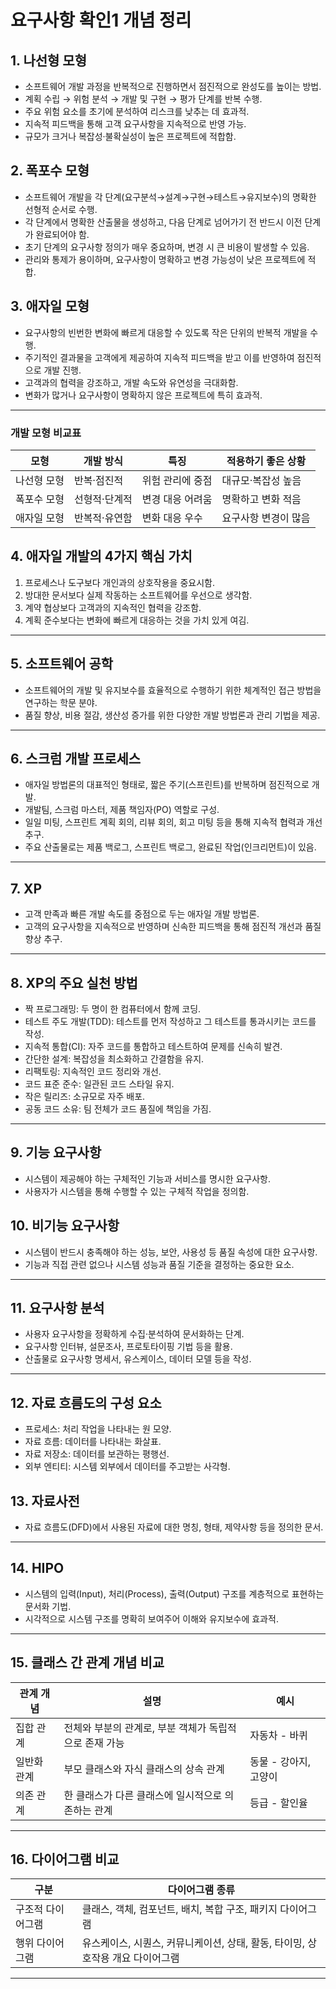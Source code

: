 # 요구사항 확인1 개념 정리

## 1. 나선형 모형

- 소프트웨어 개발 과정을 반복적으로 진행하면서 점진적으로 완성도를 높이는 방법.
- 계획 수립 → 위험 분석 → 개발 및 구현 → 평가 단계를 반복 수행.
- 주요 위험 요소를 초기에 분석하여 리스크를 낮추는 데 효과적.
- 지속적 피드백을 통해 고객 요구사항을 지속적으로 반영 가능.
- 규모가 크거나 복잡성·불확실성이 높은 프로젝트에 적합함.

## 2. 폭포수 모형

- 소프트웨어 개발을 각 단계(요구분석→설계→구현→테스트→유지보수)의 명확한 선형적 순서로 수행.
- 각 단계에서 명확한 산출물을 생성하고, 다음 단계로 넘어가기 전 반드시 이전 단계가 완료되어야 함.
- 초기 단계의 요구사항 정의가 매우 중요하며, 변경 시 큰 비용이 발생할 수 있음.
- 관리와 통제가 용이하며, 요구사항이 명확하고 변경 가능성이 낮은 프로젝트에 적합.

## 3. 애자일 모형

- 요구사항의 빈번한 변화에 빠르게 대응할 수 있도록 작은 단위의 반복적 개발을 수행.
- 주기적인 결과물을 고객에게 제공하여 지속적 피드백을 받고 이를 반영하여 점진적으로 개발 진행.
- 고객과의 협력을 강조하고, 개발 속도와 유연성을 극대화함.
- 변화가 많거나 요구사항이 명확하지 않은 프로젝트에 특히 효과적.

---

### 개발 모형 비교표

| 모형        | 개발 방식     | 특징             | 적용하기 좋은 상황   |
| ----------- | ------------- | ---------------- | -------------------- |
| 나선형 모형 | 반복·점진적   | 위험 관리에 중점 | 대규모·복잡성 높음   |
| 폭포수 모형 | 선형적·단계적 | 변경 대응 어려움 | 명확하고 변화 적음   |
| 애자일 모형 | 반복적·유연함 | 변화 대응 우수   | 요구사항 변경이 많음 |

## 4. 애자일 개발의 4가지 핵심 가치

1. 프로세스나 도구보다 개인과의 상호작용을 중요시함.
2. 방대한 문서보다 실제 작동하는 소프트웨어를 우선으로 생각함.
3. 계약 협상보다 고객과의 지속적인 협력을 강조함.
4. 계획 준수보다는 변화에 빠르게 대응하는 것을 가치 있게 여김.

---

## 5. 소프트웨어 공학

- 소프트웨어의 개발 및 유지보수를 효율적으로 수행하기 위한 체계적인 접근 방법을 연구하는 학문 분야.
- 품질 향상, 비용 절감, 생산성 증가를 위한 다양한 개발 방법론과 관리 기법을 제공.

---

## 6. 스크럼 개발 프로세스

- 애자일 방법론의 대표적인 형태로, 짧은 주기(스프린트)를 반복하며 점진적으로 개발.
- 개발팀, 스크럼 마스터, 제품 책임자(PO) 역할로 구성.
- 일일 미팅, 스프린트 계획 회의, 리뷰 회의, 회고 미팅 등을 통해 지속적 협력과 개선 추구.
- 주요 산출물로는 제품 백로그, 스프린트 백로그, 완료된 작업(인크리먼트)이 있음.

---

## 7. XP

- 고객 만족과 빠른 개발 속도를 중점으로 두는 애자일 개발 방법론.
- 고객의 요구사항을 지속적으로 반영하며 신속한 피드백을 통해 점진적 개선과 품질 향상 추구.

---

## 8. XP의 주요 실천 방법

- 짝 프로그래밍: 두 명이 한 컴퓨터에서 함께 코딩.
- 테스트 주도 개발(TDD): 테스트를 먼저 작성하고 그 테스트를 통과시키는 코드를 작성.
- 지속적 통합(CI): 자주 코드를 통합하고 테스트하여 문제를 신속히 발견.
- 간단한 설계: 복잡성을 최소화하고 간결함을 유지.
- 리팩토링: 지속적인 코드 정리와 개선.
- 코드 표준 준수: 일관된 코드 스타일 유지.
- 작은 릴리즈: 소규모로 자주 배포.
- 공동 코드 소유: 팀 전체가 코드 품질에 책임을 가짐.

---

## 9. 기능 요구사항

- 시스템이 제공해야 하는 구체적인 기능과 서비스를 명시한 요구사항.
- 사용자가 시스템을 통해 수행할 수 있는 구체적 작업을 정의함.

## 10. 비기능 요구사항

- 시스템이 반드시 충족해야 하는 성능, 보안, 사용성 등 품질 속성에 대한 요구사항.
- 기능과 직접 관련 없으나 시스템 성능과 품질 기준을 결정하는 중요한 요소.

---

## 11. 요구사항 분석

- 사용자 요구사항을 정확하게 수집·분석하여 문서화하는 단계.
- 요구사항 인터뷰, 설문조사, 프로토타이핑 기법 등을 활용.
- 산출물로 요구사항 명세서, 유스케이스, 데이터 모델 등을 작성.

---

## 12. 자료 흐름도의 구성 요소

- 프로세스: 처리 작업을 나타내는 원 모양.
- 자료 흐름: 데이터를 나타내는 화살표.
- 자료 저장소: 데이터를 보관하는 평행선.
- 외부 엔티티: 시스템 외부에서 데이터를 주고받는 사각형.

## 13. 자료사전

- 자료 흐름도(DFD)에서 사용된 자료에 대한 명칭, 형태, 제약사항 등을 정의한 문서.

---

## 14. HIPO

- 시스템의 입력(Input), 처리(Process), 출력(Output) 구조를 계층적으로 표현하는 문서화 기법.
- 시각적으로 시스템 구조를 명확히 보여주어 이해와 유지보수에 효과적.

---

## 15. 클래스 간 관계 개념 비교

| 관계 개념   | 설명                                                   | 예시                  |
| ----------- | ------------------------------------------------------ | --------------------- |
| 집합 관계   | 전체와 부분의 관계로, 부분 객체가 독립적으로 존재 가능 | 자동차 - 바퀴         |
| 일반화 관계 | 부모 클래스와 자식 클래스의 상속 관계                  | 동물 - 강아지, 고양이 |
| 의존 관계   | 한 클래스가 다른 클래스에 일시적으로 의존하는 관계     | 등급 - 할인율         |

---

## 16. 다이어그램 비교

| 구분              | 다이어그램 종류                                                                |
| ----------------- | ------------------------------------------------------------------------------ |
| 구조적 다이어그램 | 클래스, 객체, 컴포넌트, 배치, 복합 구조, 패키지 다이어그램                     |
| 행위 다이어그램   | 유스케이스, 시퀀스, 커뮤니케이션, 상태, 활동, 타이밍, 상호작용 개요 다이어그램 |

---
